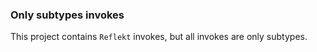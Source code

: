 ### Only subtypes invokes

This project contains `Reflekt` invokes, but all invokes are only subtypes. 
